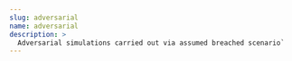 ```yaml
---
slug: adversarial
name: adversarial
description: >
  Adversarial simulations carried out via assumed breached scenario`
---
```

